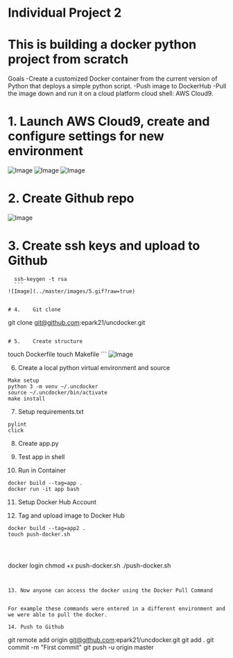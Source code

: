 # Individual Project 2
# This is building a docker python project from scratch 

Goals
-Create a customized Docker container from the current version of Python that deploys a simple python script.
-Push image to DockerHub
-Pull the image down and run it on a cloud platform cloud shell: AWS Cloud9.

# 1.	Launch AWS Cloud9, create and configure settings for new environment

![Image](../master/images/1.gif?raw=true) 
![Image](../master/images/2.gif?raw=true) 
![Image](../master/images/3.gif?raw=true) 

# 2.	Create Github repo

![Image](../master/images/4.gif?raw=true) 

 
 # 3.	Create ssh keys and upload to Github
 
  ```
	ssh-keygen -t rsa 
	```
  ![Image](../master/images/5.gif?raw=true) 
  
 
# 4.	Git clone

```
git clone git@github.com:epark21/uncdocker.git
```

# 5.	Create structure
```
touch Dockerfile
touch Makefile
	```
  ![Image](../master/images/6.gif?raw=true) 
	 

6.	Create a local python virtual environment and source
```
Make setup
python 3 -m venv ~/.uncdocker 
source ~/.uncdocker/bin/activate
make install
```

7.	Setup requirements.txt

```
pylint
click
```






8.	Create app.py

 

9.	Test app in shell

 

10.	Run in Container
```
docker build --tag=app .
docker run -it app bash 
```





11.	Setup Docker Hub Account

 

12.	Tag and upload image to Docker Hub
```
docker build --tag=app2 .
touch push-docker.sh
 



```
docker login
chmod +x push-docker.sh
./push-docker.sh
```
 

13.	Now anyone can access the docker using the Docker Pull Command
 
 
For example these commands were entered in a different environment and we were able to pull the docker.

14.	Push to Github

```
git remote add origin git@github.com:epark21/uncdocker.git
git add . 
git commit -m "First commit"
git push -u origin master
```
